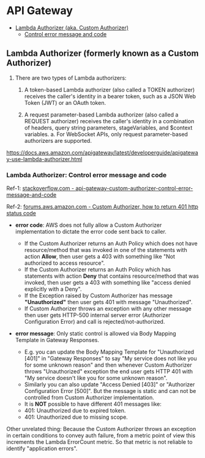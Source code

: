 # API Gateway

- [Lambda Authorizer (aka. Custom Authorizer) ](#lambda-authorizer-formerly-known-as-a-custom-authorizer)
  - [Control error message and code](#lambda-authorizer-control-error-message-and-code)

## Lambda Authorizer (formerly known as a Custom Authorizer) 

1. There are two types of Lambda authorizers:

    1. A token-based Lambda authorizer (also called a TOKEN authorizer) receives the caller's identity in a
       bearer token, such as a JSON Web Token (JWT) or an OAuth token.

    2. A request parameter-based Lambda authorizer (also called a REQUEST authorizer) receives the caller's identity
       in a combination of headers, query string parameters, stageVariables, and $context variables.
       a.  For WebSocket APIs, only request parameter-based authorizers are supported.

https://docs.aws.amazon.com/apigateway/latest/developerguide/apigateway-use-lambda-authorizer.html


### Lambda Authorizer: Control error message and code

Ref-1: [stackoverflow.com - api-gateway-custom-authorizer-control-error-message-and-code](
https://stackoverflow.com/questions/50686003/api-gateway-custom-authorizer-control-error-message-and-code)

Ref-2: [forums.aws.amazon.com - Custom Authorizer, how to return 401 http status code](https://forums.aws.amazon.com/thread.jspa?threadID=226689)

- **error code**: AWS does not fully allow a Custom Authorizer implementation to dictate the error code sent back to
  caller.
  - If the Custom Authorizer returns an Auth Policy which does not have resource/method that was invoked in one of the
    statements with action **Allow**, then user gets a 403 with something like "Not authorized to access resource".
  - If the Custom Authorizer returns an Auth Policy which has statements with action **Deny** that contains
    resource/method that was invoked, then user gets a 403 with something like "access denied explicitly with a Deny".
  - If the Exception raised by Custom Authorizer has message **"Unauthorized"** then user gets 401 with message
    "Unauthorized".
  - If Custom Authorizer throws an exception with any other message then user gets HTTP-500 internal server error
    (Authorizer Configuration Error) and call is rejected/not-authorized.

- **error message**: Only static control is allowed via Body Mapping Template in Gateway Responses.
  - E.g. you can update the Body Mapping Template for "Unauthorized [401]" in "Gateway Responses" to say "My service
    does not like you for some unknown reason" and then whenever Custom Authorizer throws "Unauthorized" exception the
    end user gets HTTP 401 with "My service doesn't like you for some unknown reason".
  - Similarly you can also update "Access Denied [403]" or "Authorizer Configuration Error [500]". But the message is
    static and can not be controlled from Custom Authorizer implementation.
  - It is **NOT** possible to have different 401 messages like:
  - 401: Unauthorized due to expired token.
  - 401: Unauthorized due to missing scope.

Other unrelated thing: Because the Custom Authorizer throws an exception in certain conditions to convey auth failure,
 from a metric point of view this increments the Lambda ErrorCount metric. So that metric is not reliable to identify
 "application errors".
